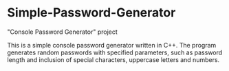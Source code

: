 # Simple-Password-Generator
"Console Password Generator" project

This is a simple console password generator written in C++.
The program generates random passwords with specified parameters,
such as password length and inclusion of special characters, uppercase letters and numbers.
